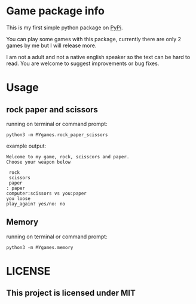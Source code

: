 # Game package info

This is my first simple python package on [PyPi](https://pypi.org/).

You can play some games with this package, currently there are only 2 games by me but I will release more.

I am not a adult and not a native english speaker so the text can be hard to read. You are welcome to suggest improvements or bug fixes.


# Usage

## rock paper and scissors

running on terminal or command prompt:


    python3 -m MYgames.rock_paper_scissors

example output:

```
Welcome to my game, rock, scisscors and paper. 
Choose your weapon below

 rock 
 scissors 
 paper 
: paper
computer:scissors vs you:paper
you loose
play_again? yes/no: no
```

## Memory

running on terminal or command prompt:


    python3 -m MYgames.memory


# LICENSE

## This project is licensed under MIT











